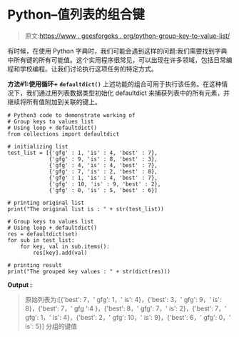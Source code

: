 # Python–值列表的组合键

> 原文:[https://www . geesforgeks . org/python-group-key-to-value-list/](https://www.geeksforgeeks.org/python-group-keys-to-values-list/)

有时候，在使用 Python 字典时，我们可能会遇到这样的问题:我们需要找到字典中所有键的所有可能值。这个实用程序很常见，可以出现在许多领域，包括日常编程和学校编程。让我们讨论执行这项任务的特定方式。

**方法#1:使用循环+ `defaultdict()`**
上述功能的组合可用于执行该任务。在这种情况下，我们通过用列表数据类型初始化 defaultdict 来捕获列表中的所有元素，并继续将所有值附加到关联的键上。

```
# Python3 code to demonstrate working of 
# Group keys to values list
# Using loop + defaultdict()
from collections import defaultdict

# initializing list
test_list = [{'gfg' : 1, 'is' : 4, 'best' : 7}, 
             {'gfg' : 9, 'is' : 8, 'best' : 3},
             {'gfg' : 4, 'is' : 4, 'best' : 7},
             {'gfg' : 7, 'is' : 2, 'best' : 8},
             {'gfg' : 1, 'is' : 4, 'best' : 7},
             {'gfg' : 10, 'is' : 9, 'best' : 2},
             {'gfg' : 0, 'is' : 5, 'best' : 6}]

# printing original list
print("The original list is : " + str(test_list))

# Group keys to values list
# Using loop + defaultdict()
res = defaultdict(set)
for sub in test_list:
    for key, val in sub.items():
        res[key].add(val)

# printing result 
print("The grouped key values : " + str(dict(res))) 
```

**Output :**

> 原始列表为:[{'best': 7，' gfg': 1，' is': 4}，{'best': 3，' gfg': 9，' is': 8}，{'best': 7，' gfg ':4 }，{'best': 8，' gfg': 7，' is': 2}，{'best': 7，' gfg': 1，' is': 4}，{'best': 2，' gfg': 10，' is': 9}，{'best': 6，' gfg': 0，' is': 5}]
> 分组的键值